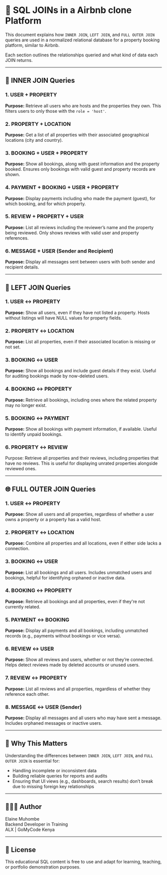 # 🧩 SQL JOINs in a Airbnb clone Platform

This document explains how `INNER JOIN`, `LEFT JOIN`, and `FULL OUTER JOIN` queries are used in a normalized relational database for a property booking platform, similar to Airbnb.

Each section outlines the relationships queried and what kind of data each JOIN returns.

---

## 🔗 INNER JOIN Queries

### 1. USER + PROPERTY
**Purpose:** Retrieve all users who are hosts and the properties they own. This filters users to only those with the `role = 'host'`.

### 2. PROPERTY + LOCATION
**Purpose:** Get a list of all properties with their associated geographical locations (city and country).

### 3. BOOKING + USER + PROPERTY
**Purpose:** Show all bookings, along with guest information and the property booked. Ensures only bookings with valid guest and property records are shown.

### 4. PAYMENT + BOOKING + USER + PROPERTY
**Purpose:** Display payments including who made the payment (guest), for which booking, and for which property.

### 5. REVIEW + PROPERTY + USER
**Purpose:** List all reviews including the reviewer’s name and the property being reviewed. Only shows reviews with valid user and property references.

### 6. MESSAGE + USER (Sender and Recipient)
**Purpose:** Display all messages sent between users with both sender and recipient details.

---

## 🧭 LEFT JOIN Queries

### 1. USER ↔ PROPERTY
**Purpose:** Show all users, even if they have not listed a property. Hosts without listings will have NULL values for property fields.

### 2. PROPERTY ↔ LOCATION
**Purpose:** List all properties, even if their associated location is missing or not set.

### 3. BOOKING ↔ USER
**Purpose:** Show all bookings and include guest details if they exist. Useful for auditing bookings made by now-deleted users.

### 4. BOOKING ↔ PROPERTY
**Purpose:** Retrieve all bookings, including ones where the related property may no longer exist.

### 5. BOOKING ↔ PAYMENT
**Purpose:** Show all bookings with payment information, if available. Useful to identify unpaid bookings.

### 6. PROPERTY ↔ REVIEW
Purpose: Retrieve all properties and their reviews, including properties that have no reviews. This is useful for displaying unrated properties alongside reviewed ones.

---

## 🌐 FULL OUTER JOIN Queries

### 1. USER ↔ PROPERTY
**Purpose:** Show all users and all properties, regardless of whether a user owns a property or a property has a valid host.

### 2. PROPERTY ↔ LOCATION
**Purpose:** Combine all properties and all locations, even if either side lacks a connection.

### 3. BOOKING ↔ USER
**Purpose:** List all bookings and all users. Includes unmatched users and bookings, helpful for identifying orphaned or inactive data.

### 4. BOOKING ↔ PROPERTY
**Purpose:** Retrieve all bookings and all properties, even if they're not currently related.

### 5. PAYMENT ↔ BOOKING
**Purpose:** Display all payments and all bookings, including unmatched records (e.g., payments without bookings or vice versa).

### 6. REVIEW ↔ USER
**Purpose:** Show all reviews and users, whether or not they’re connected. Helps detect reviews made by deleted accounts or unused users.

### 7. REVIEW ↔ PROPERTY
**Purpose:** List all reviews and all properties, regardless of whether they reference each other.

### 8. MESSAGE ↔ USER (Sender)
**Purpose:** Display all messages and all users who may have sent a message. Includes orphaned messages or inactive users.

---

## 🧠 Why This Matters

Understanding the differences between `INNER JOIN`, `LEFT JOIN`, and `FULL OUTER JOIN` is essential for:
- Handling incomplete or inconsistent data
- Building reliable queries for reports and audits
- Ensuring that UI views (e.g., dashboards, search results) don’t break due to missing foreign key relationships

---


## 👩🏽‍💻 Author

Elaine Muhombe  
Backend Developer in Training  
ALX | GoMyCode Kenya  

---

## 📝 License

This educational SQL content is free to use and adapt for learning, teaching, or portfolio demonstration purposes.
